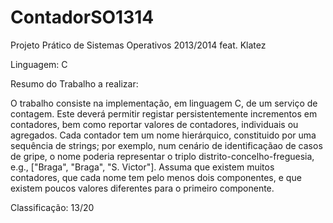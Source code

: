 # ContadorSO1314

Projeto Prático de Sistemas Operativos 2013/2014 feat. Klatez

Linguagem: C

Resumo do Trabalho a realizar:

O trabalho consiste na implementação, em linguagem C, de um serviço de contagem. Este deverá permitir registar persistentemente incrementos em contadores, bem como reportar valores de contadores, individuais ou agregados. Cada contador tem um nome hierárquico, constituido por uma sequência de strings; por exemplo, num cenário de identificaçãao de casos de gripe, o nome poderia representar o triplo distrito-concelho-freguesia, e.g., ["Braga", "Braga", "S. Victor"]. Assuma que existem muitos contadores, que cada nome tem pelo menos dois componentes, e que existem poucos valores diferentes para o primeiro componente.

Classificação: 13/20
